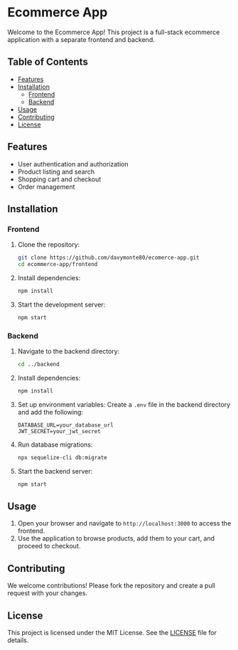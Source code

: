 # Ecommerce App

Welcome to the Ecommerce App! This project is a full-stack ecommerce application with a separate frontend and backend.

## Table of Contents
- [Features](#features)
- [Installation](#installation)
    - [Frontend](#frontend)
    - [Backend](#backend)
- [Usage](#usage)
- [Contributing](#contributing)
- [License](#license)

## Features
- User authentication and authorization
- Product listing and search
- Shopping cart and checkout
- Order management

## Installation

### Frontend

1. Clone the repository:
    ```bash
    git clone https://github.com/davymonte80/ecomerce-app.git
    cd ecommerce-app/frontend
    ```

2. Install dependencies:
    ```bash
    npm install
    ```

3. Start the development server:
    ```bash
    npm start
    ```

### Backend

1. Navigate to the backend directory:
    ```bash
    cd ../backend
    ```

2. Install dependencies:
    ```bash
    npm install
    ```

3. Set up environment variables:
    Create a `.env` file in the backend directory and add the following:
    ```env
    DATABASE_URL=your_database_url
    JWT_SECRET=your_jwt_secret
    ```

4. Run database migrations:
    ```bash
    npx sequelize-cli db:migrate
    ```

5. Start the backend server:
    ```bash
    npm start
    ```

## Usage

1. Open your browser and navigate to `http://localhost:3000` to access the frontend.
2. Use the application to browse products, add them to your cart, and proceed to checkout.

## Contributing

We welcome contributions! Please fork the repository and create a pull request with your changes.

## License

This project is licensed under the MIT License. See the [LICENSE](LICENSE) file for details.